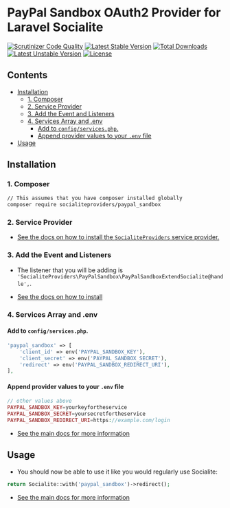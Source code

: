 # PayPal Sandbox OAuth2 Provider for Laravel Socialite

[![Scrutinizer Code Quality](https://img.shields.io/scrutinizer/g/SocialiteProviders/PayPal-Sandbox.svg?style=flat-square)](https://scrutinizer-ci.com/g/SocialiteProviders/PayPal-Sandbox/?branch=master)
[![Latest Stable Version](https://img.shields.io/packagist/v/socialiteproviders/paypal-sandbox.svg?style=flat-square)](https://packagist.org/packages/socialiteproviders/paypal-sandbox)
[![Total Downloads](https://img.shields.io/packagist/dt/socialiteproviders/paypal-sandbox.svg?style=flat-square)](https://packagist.org/packages/socialiteproviders/paypal-sandbox)
[![Latest Unstable Version](https://img.shields.io/packagist/vpre/socialiteproviders/paypal-sandbox.svg?style=flat-square)](https://packagist.org/packages/socialiteproviders/paypal-sandbox)
[![License](https://img.shields.io/packagist/l/socialiteproviders/paypal-sandbox.svg?style=flat-square)](https://packagist.org/packages/socialiteproviders/paypal-sandbox)

<!-- START doctoc generated TOC please keep comment here to allow auto update -->
<!-- DON'T EDIT THIS SECTION, INSTEAD RE-RUN doctoc TO UPDATE -->
## Contents

- [Installation](#installation)
  - [1. Composer](#1-composer)
  - [2. Service Provider](#2-service-provider)
  - [3. Add the Event and Listeners](#3-add-the-event-and-listeners)
  - [4. Services Array and .env](#4-services-array-and-env)
    - [Add to `config/services.php`.](#add-to-configservicesphp)
    - [Append provider values to your `.env` file](#append-provider-values-to-your-env-file)
- [Usage](#usage)

<!-- END doctoc generated TOC please keep comment here to allow auto update -->


## Installation

### 1. Composer

```bash
// This assumes that you have composer installed globally
composer require socialiteproviders/paypal_sandbox
```

### 2. Service Provider

* [See the docs on how to install the `SocialiteProviders` service provider.](https://github.com/SocialiteProviders/Manager#2-service-provider)


### 3. Add the Event and Listeners

* The listener that you will be adding is `'SocialiteProviders\PayPalSandbox\PayPalSandboxExtendSocialite@handle',`.

* [See the docs on how to install](https://github.com/SocialiteProviders/Manager#3-add-the-event-and-listeners)

### 4. Services Array and .env

#### Add to `config/services.php`.

```php
'paypal_sandbox' => [
    'client_id' => env('PAYPAL_SANDBOX_KEY'),
    'client_secret' => env('PAYPAL_SANDBOX_SECRET'),
    'redirect' => env('PAYPAL_SANDBOX_REDIRECT_URI'),
],
```

#### Append provider values to your `.env` file

```php
// other values above
PAYPAL_SANDBOX_KEY=yourkeyfortheservice
PAYPAL_SANDBOX_SECRET=yoursecretfortheservice
PAYPAL_SANDBOX_REDIRECT_URI=https://example.com/login
```

* [See the main docs for more information](https://github.com/SocialiteProviders/Manager#4-services-array-and-env)


## Usage

* You should now be able to use it like you would regularly use Socialite:

```php
return Socialite::with('paypal_sandbox')->redirect();
```

* [See the main docs for more information](https://github.com/SocialiteProviders/Manager#usage)
